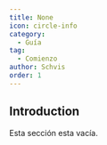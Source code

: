 ```yaml
---
title: None
icon: circle-info
category:
  - Guía
tag:
  - Comienzo
author: Schvis
order: 1
---
```


## Introduction

Esta sección esta vacía.
